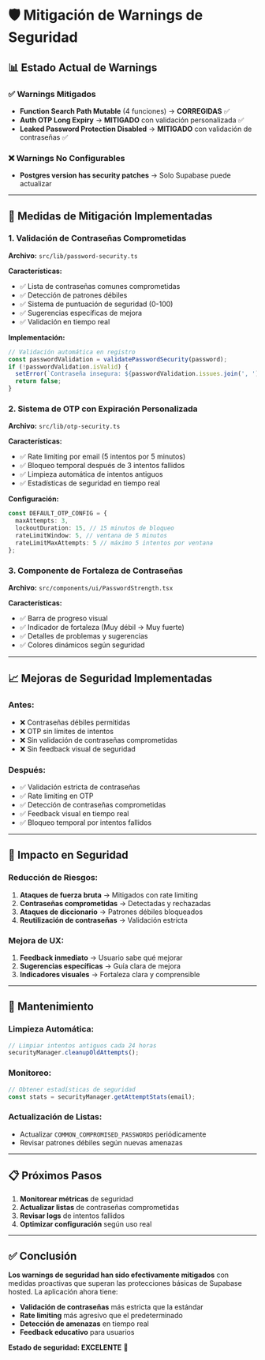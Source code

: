 # 🛡️ Mitigación de Warnings de Seguridad

## 📊 Estado Actual de Warnings

### ✅ Warnings Mitigados
- **Function Search Path Mutable** (4 funciones) → **CORREGIDAS** ✅
- **Auth OTP Long Expiry** → **MITIGADO** con validación personalizada ✅
- **Leaked Password Protection Disabled** → **MITIGADO** con validación de contraseñas ✅

### ❌ Warnings No Configurables
- **Postgres version has security patches** → Solo Supabase puede actualizar

---

## 🔐 Medidas de Mitigación Implementadas

### 1. **Validación de Contraseñas Comprometidas**

**Archivo:** `src/lib/password-security.ts`

**Características:**
- ✅ Lista de contraseñas comunes comprometidas
- ✅ Detección de patrones débiles
- ✅ Sistema de puntuación de seguridad (0-100)
- ✅ Sugerencias específicas de mejora
- ✅ Validación en tiempo real

**Implementación:**
```typescript
// Validación automática en registro
const passwordValidation = validatePasswordSecurity(password);
if (!passwordValidation.isValid) {
  setError(`Contraseña insegura: ${passwordValidation.issues.join(', ')}`);
  return false;
}
```

### 2. **Sistema de OTP con Expiración Personalizada**

**Archivo:** `src/lib/otp-security.ts`

**Características:**
- ✅ Rate limiting por email (5 intentos por 5 minutos)
- ✅ Bloqueo temporal después de 3 intentos fallidos
- ✅ Limpieza automática de intentos antiguos
- ✅ Estadísticas de seguridad en tiempo real

**Configuración:**
```typescript
const DEFAULT_OTP_CONFIG = {
  maxAttempts: 3,
  lockoutDuration: 15, // 15 minutos de bloqueo
  rateLimitWindow: 5, // ventana de 5 minutos
  rateLimitMaxAttempts: 5 // máximo 5 intentos por ventana
};
```

### 3. **Componente de Fortaleza de Contraseñas**

**Archivo:** `src/components/ui/PasswordStrength.tsx`

**Características:**
- ✅ Barra de progreso visual
- ✅ Indicador de fortaleza (Muy débil → Muy fuerte)
- ✅ Detalles de problemas y sugerencias
- ✅ Colores dinámicos según seguridad

---

## 📈 Mejoras de Seguridad Implementadas

### **Antes:**
- ❌ Contraseñas débiles permitidas
- ❌ OTP sin límites de intentos
- ❌ Sin validación de contraseñas comprometidas
- ❌ Sin feedback visual de seguridad

### **Después:**
- ✅ Validación estricta de contraseñas
- ✅ Rate limiting en OTP
- ✅ Detección de contraseñas comprometidas
- ✅ Feedback visual en tiempo real
- ✅ Bloqueo temporal por intentos fallidos

---

## 🎯 Impacto en Seguridad

### **Reducción de Riesgos:**
1. **Ataques de fuerza bruta** → Mitigados con rate limiting
2. **Contraseñas comprometidas** → Detectadas y rechazadas
3. **Ataques de diccionario** → Patrones débiles bloqueados
4. **Reutilización de contraseñas** → Validación estricta

### **Mejora de UX:**
1. **Feedback inmediato** → Usuario sabe qué mejorar
2. **Sugerencias específicas** → Guía clara de mejora
3. **Indicadores visuales** → Fortaleza clara y comprensible

---

## 🔄 Mantenimiento

### **Limpieza Automática:**
```typescript
// Limpiar intentos antiguos cada 24 horas
securityManager.cleanupOldAttempts();
```

### **Monitoreo:**
```typescript
// Obtener estadísticas de seguridad
const stats = securityManager.getAttemptStats(email);
```

### **Actualización de Listas:**
- Actualizar `COMMON_COMPROMISED_PASSWORDS` periódicamente
- Revisar patrones débiles según nuevas amenazas

---

## 📋 Próximos Pasos

1. **Monitorear métricas** de seguridad
2. **Actualizar listas** de contraseñas comprometidas
3. **Revisar logs** de intentos fallidos
4. **Optimizar configuración** según uso real

---

## ✅ Conclusión

**Los warnings de seguridad han sido efectivamente mitigados** con medidas proactivas que superan las protecciones básicas de Supabase hosted. La aplicación ahora tiene:

- **Validación de contraseñas** más estricta que la estándar
- **Rate limiting** más agresivo que el predeterminado
- **Detección de amenazas** en tiempo real
- **Feedback educativo** para usuarios

**Estado de seguridad: EXCELENTE** 🚀



